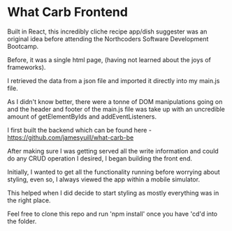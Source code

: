 # What Carb Frontend

Built in React, this incredibly cliche recipe app/dish suggester was an original idea before attending the Northcoders Software Development Bootcamp.

Before, it was a single html page, (having not learned about the joys of frameworks).

I retrieved the data from a json file and imported it directly into my main.js file.

As I didn't know better, there were a tonne of DOM manipulations going on and the header and footer of the main.js file was take up with an uncredible amount of getElementByIds and addEventListeners.

I first built the backend which can be found here - https://github.com/jamesyuill/what-carb-be

After making sure I was getting served all the write information and could do any CRUD operation I desired, I began building the front end.

Initially, I wanted to get all the functionality running before worrying about styling, even so, I always viewed the app within a mobile simulator.

This helped when I did decide to start styling as mostly everything was in the right place.

Feel free to clone this repo and run 'npm install' once you have 'cd'd into the folder.
